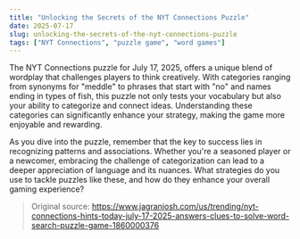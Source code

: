 ```yaml
---
title: "Unlocking the Secrets of the NYT Connections Puzzle"
date: 2025-07-17
slug: unlocking-the-secrets-of-the-nyt-connections-puzzle
tags: ["NYT Connections", "puzzle game", "word games"]
---
```

The NYT Connections puzzle for July 17, 2025, offers a unique blend of wordplay that challenges players to think creatively. With categories ranging from synonyms for "meddle" to phrases that start with "no" and names ending in types of fish, this puzzle not only tests your vocabulary but also your ability to categorize and connect ideas. Understanding these categories can significantly enhance your strategy, making the game more enjoyable and rewarding.

As you dive into the puzzle, remember that the key to success lies in recognizing patterns and associations. Whether you're a seasoned player or a newcomer, embracing the challenge of categorization can lead to a deeper appreciation of language and its nuances. What strategies do you use to tackle puzzles like these, and how do they enhance your overall gaming experience?
> Original source: https://www.jagranjosh.com/us/trending/nyt-connections-hints-today-july-17-2025-answers-clues-to-solve-word-search-puzzle-game-1860000376